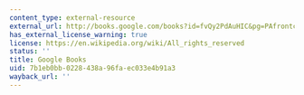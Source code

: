 ```yaml
---
content_type: external-resource
external_url: http://books.google.com/books?id=fvQy2PdAuHIC&pg=PAfrontcover
has_external_license_warning: true
license: https://en.wikipedia.org/wiki/All_rights_reserved
status: ''
title: Google Books
uid: 7b1eb0bb-0228-438a-96fa-ec033e4b91a3
wayback_url: ''
---
```

